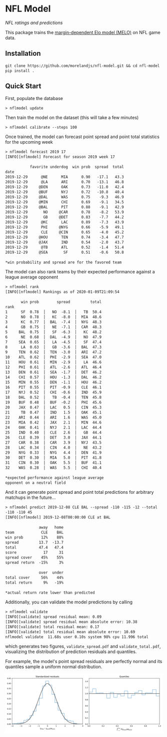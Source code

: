 NFL Model
=========

*NFL ratings and predictions*

This package trains the [margin-dependent Elo model (MELO)](https://github.com/morelandjs/melo) on NFL game data.

Installation
------------

```
git clone https://github.com/morelandjs/nfl-model.git && cd nfl-model
pip install .
```

Quick Start
-----------
First, populate the database
```
> nflmodel update
```
Then train the model on the dataset (this will take a few minutes)
```
> nflmodel calibrate --steps 100
```
Once trained, the model can forecast point spread and point total statistics for the upcoming week
```
> nflmodel forecast 2019 17
[INFO][nflmodel] Forecast for season 2019 week 17

           favorite underdog  win prob  spread  total
date                                                 
2019-12-29      @NE      MIA      0.90   -17.1   43.3
2019-12-29      @LA      ARI      0.70   -13.1   46.8
2019-12-29     @DEN      OAK      0.73   -11.0   42.4
2019-12-29     @BUF      NYJ      0.72   -10.8   40.4
2019-12-29     @DAL      WAS      0.75    -9.3   46.9
2019-12-29     @MIN      CHI      0.69    -9.1   34.5
2019-12-29     @BAL      PIT      0.88    -9.1   42.9
2019-12-29       NO     @CAR      0.78    -8.2   53.9
2019-12-29       GB     @DET      0.83    -7.7   44.2
2019-12-29      @KC      LAC      0.89    -7.3   43.9
2019-12-29      PHI     @NYG      0.66    -5.9   49.1
2019-12-29      CLE     @CIN      0.65    -4.0   45.2
2019-12-29     @HOU      TEN      0.74    -3.4   47.7
2019-12-29     @JAX      IND      0.54    -2.0   43.7
2019-12-29      @TB      ATL      0.52    -1.4   51.4
2019-12-29     @SEA       SF      0.51    -0.6   50.8 

*win probability and spread are for the favored team
```
The model can also rank teams by their expected performance against a league average opponent
```
> nflmodel rank
[INFO][nflmodel] Rankings as of 2020-01-09T21:09:54

       win prob        spread         total
rank                                       
1      SF  0.78  │   NO  -8.1  │   TB  50.4
2      NO  0.78  │   KC  -8.0  │  MIA  48.6
3      KC  0.77  │  BAL  -7.4  │  NYG  48.3
4      GB  0.75  │   NE  -7.1  │  CAR  48.3
5     BAL  0.75  │   SF  -6.3  │   KC  48.2
6      NE  0.68  │  DAL  -4.9  │   NO  47.9
7     SEA  0.65  │   LA  -4.5  │   SF  47.4
8      LA  0.63  │   GB  -3.6  │  BAL  47.3
9     TEN  0.62  │  TEN  -3.0  │  ARI  47.2
10    ATL  0.62  │  PHI  -2.9  │  SEA  47.0
11    HOU  0.61  │  MIN  -2.9  │   LA  46.6
12    PHI  0.61  │  ATL  -2.6  │  ATL  46.4
13    DEN  0.61  │  SEA  -1.7  │  DET  46.2
14    CHI  0.57  │  HOU  -1.3  │  DAL  46.2
15    MIN  0.55  │  DEN  -1.1  │  HOU  46.2
16    PIT  0.55  │  PIT  -0.9  │  CLE  46.1
17    NYJ  0.52  │  CHI  -0.6  │  IND  45.9
18    DAL  0.52  │   TB  -0.4  │  TEN  45.8
19    BUF  0.48  │  BUF  -0.2  │  PHI  45.6
20    JAX  0.47  │  LAC   0.5  │  CIN  45.3
21     TB  0.47  │  IND   1.5  │  OAK  45.1
22    ARI  0.44  │  ARI   1.6  │  WAS  45.0
23    MIA  0.42  │  JAX   2.1  │  MIN  44.6
24    OAK  0.41  │  NYJ   2.1  │  LAC  44.4
25    IND  0.40  │  CLE   2.6  │   GB  44.4
26    CLE  0.39  │  DET   3.0  │  JAX  44.1
27    CAR  0.38  │  CAR   3.9  │  NYJ  43.5
28    LAC  0.34  │  CIN   4.0  │   NE  43.2
29    NYG  0.33  │  NYG   4.4  │  DEN  41.9
30    DET  0.30  │  MIA   5.0  │  PIT  41.8
31    CIN  0.30  │  OAK   5.5  │  BUF  41.1
32    WAS  0.28  │  WAS   5.5  │  CHI  40.4 

*expected performance against league average
opponent on a neutral field
```
And it can generate point spread and point total predictions for arbitrary matchups in the future...
```
> nflmodel predict 2019-12-08 CLE BAL --spread -110 -115 -12 --total -110 -110 45                 
[INFO][nflmodel] 2019-12-08T00:00:00 CLE at BAL

               away   home
team            CLE    BAL
win prob        12%    88%
spread         13.7  -13.7
total          47.4   47.4
score            17     31
spread cover    45%    55%
spread return  -15%     3%
                          
               over  under
total cover     56%    44%
total return     9%   -19% 

*actual return rate lower than predicted
```

Additionally, you can validate the model predictions by calling
```
> nflmodel validate
[INFO][validate] spread residual mean: 0.09
[INFO][validate] spread residual mean absolute error: 10.38
[INFO][validate] total residual mean: 0.17
[INFO][validate] total residual mean absolute error: 10.69
nflmodel validate  11.68s user 0.10s system 98% cpu 11.996 total
```
which generates two figures, `validate_spread.pdf` and `validate_total.pdf`, visualizing the distribution of prediction residuals and quantiles.

For example, the model's point spread residuals are perfectly normal and its quantiles sample a uniform normal distribution.

![point spread validation](plots/validate_spread.png "MELO point spreads and totals")
